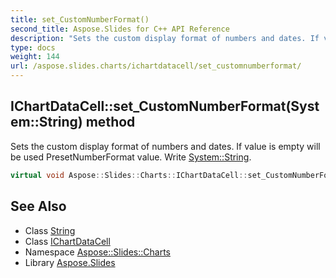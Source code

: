 ```yaml
---
title: set_CustomNumberFormat()
second_title: Aspose.Slides for C++ API Reference
description: "Sets the custom display format of numbers and dates. If value is empty will be used PresetNumberFormat value. Write System::String."
type: docs
weight: 144
url: /aspose.slides.charts/ichartdatacell/set_customnumberformat/
---
```

## IChartDataCell::set_CustomNumberFormat(System::String) method


Sets the custom display format of numbers and dates. If value is empty will be used PresetNumberFormat value. Write [System::String](../../../system/string/).

```cpp
virtual void Aspose::Slides::Charts::IChartDataCell::set_CustomNumberFormat(System::String value)=0
```


## See Also

* Class [String](../../../system/string/)
* Class [IChartDataCell](../)
* Namespace [Aspose::Slides::Charts](../../)
* Library [Aspose.Slides](../../../)